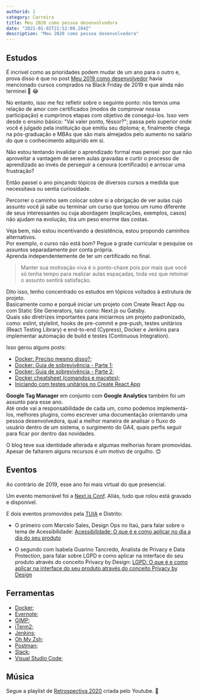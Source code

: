 ```yaml
---
authorid: 1
category: Carreira
title: Meu 2020 como pessoa desenvolvedora
date: "2021-01-02T21:52:00.284Z"
description: "Meu 2020 como pessoa desenvolvedora"
---
```



## Estudos

É incrível como as prioridades podem mudar de um ano para o outro e, prova disso é que no post [Meu 2019 como desenvolvedor](/meu-2019-como-desenvolvedor) havia mencionado cursos comprados na Black Friday de 2019 e que ainda não terminei 🤷 😂

No entanto, isso me fez refletir sobre o seguinte ponto: nós temos uma relação de amor com certificados (modos de comprovar nossa participação) e cumprimos etapas com objetivo de consegui-los. Isso vem desde o ensino básico: "Vai valer ponto, fêssor?"; passa pelo superior onde você é julgado pela instituição que emitiu seu diploma; e, finalmente chega na pós-graduação e MBAs que são mais almejados pelo aumento no salário do que o conhecimento adquirido em si.

Não estou tentando invalidar o aprendizado formal mas pensei: por que não aproveitar a vantagem de serem aulas gravadas e curtir o processo de aprendizado ao invés de perseguir a cenoura (certificado) e arriscar uma frustração?

Então passei o ano pinçando tópicos de diversos cursos a medida que necessitava ou sentia curiosidade.

Percorrer o caminho sem colocar sobre si a obrigação de ver aulas cujo assunto você já sabe ou terminar um curso que tomou um rumo diferente de seus interessantes ou cuja abordagem (explicações, exemplos, casos) não ajudam na evolução, tira um peso enorme das costas.

Veja bem, não estou incentivando a desistência, estou propondo caminhos alternativos.  
Por exemplo, o curso não está bom? Pegue a grade curricular e pesquise os assuntos separadamente por conta própria.  
Aprenda independentemente de ter um certificado no final.

> Manter sua motivação viva é o ponto-chave pois por mais que você só tenha tempo para realizar aulas espaçadas, toda vez que retomar o assunto sentirá satisfação.

Dito isso, tenho concentrado os estudos em tópicos voltados à estrutura de projeto.  
Basicamente como e porquê iniciar um projeto com Create React App ou com Static Site Generators, tais como: Next.js ou Gatsby.  
Quais são diretrizes importantes para iniciarmos um projeto padronizado, como: eslint, stylelint, hooks de pre-commit e pre-push, testes unitários (React Testing Library) e end-to-end (Cypress), Docker e Jenkins para implementar automação de build e testes (Continuous Integration).

<div class="fx-group">

Isso gerou alguns posts:
- [Docker: Preciso mesmo disso?](/docker-quando-utilizar);
- [Docker: Guia de sobrevivência - Parte 1](/docker-guia-de-sobrevivencia-parte-1);
- [Docker: Guia de sobrevivência - Parte 2](/docker-guia-de-sobrevivencia-parte-2);
- [Docker cheatsheet (comandos e macetes)](/docker-cheatsheet);
- [Iniciando com testes unitários no Create React App](/iniciando-testes-automatizados-create-react-app)
</div>

**Google Tag Manager** em conjunto com **Google Analytics** também foi um assunto para esse ano.  
Até onde vai a responsabilidade de cada um, como podemos implementá-los, melhores plugins, como escrever uma documentação orientando uma pessoa desenvolvedora, qual a melhor maneira de analisar o fluxo do usuário dentro de um sistema, o surgimento do GA4, quais perfis seguir para ficar por dentro das novidades.

O blog teve sua identidade alterada e algumas melhorias foram promovidas.  
Apesar de faltarem alguns recursos é um motivo de orgulho. 😊


## Eventos

Ao contrário de 2019, esse ano foi mais virtual do que presencial. 

Um evento memorável foi a [Next.js Conf](https://nextjs.org/2020/conf). Aliás, tudo que rolou está gravado e disponível.

E dois eventos promovidos pela [TUIA](https://www.tuia.me/) e Distrito:

- O primeiro com Marcelo Sales, Design Ops no Itaú, para falar sobre o tema de Acessibilidade: [Acessibilidade: O que é e como aplicar no dia a dia do seu produto](https://www.youtube.com/watch?v=rdze5G0aWRw&ab_channel=Distrito)

- O segundo com Isabela Guarino Tancredo, Analista de Privacy e Data Protection, para falar sobre LGPD e como aplicar na interface do seu produto através do conceito Privacy by Design: [LGPD: O que é e como aplicar na interface do seu produto através do conceito Privacy by Design](https://www.youtube.com/watch?v=JdaEc5Rkies&ab_channel=Distrito)

## Ferramentas

- [Docker](https://www.docker.com/);
- [Evernote](https://evernote.com/intl/pt-br);
- [GIMP](https://www.gimp.org/);
- [iTerm2](https://iterm2.com/);
- [Jenkins](https://www.jenkins.io/);
- [Oh My Zsh](https://ohmyz.sh/);
- [Postman](https://www.postman.com/);
- [Slack](https://slack.com/intl/pt-br/);
- [Visual Studio Code](https://code.visualstudio.com/);


## Música

Segue a playlist de [Retrospectiva 2020](https://music.youtube.com/playlist?list=PLKiaWPTvJZqEZ4Iihs3BCwtu0HY4WNemq) criada pelo Youtube. 🎵
